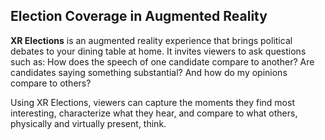 ## Election Coverage in Augmented Reality

**XR Elections** is an augmented reality experience that brings political debates to your dining table at home. It invites viewers to ask questions such as: How does the speech of one candidate compare to another? Are candidates saying something substantial? And how do my opinions compare to others? 

Using XR Elections, viewers can capture the moments they find most interesting, characterize what they hear, and compare to what others, physically and virtually present, think. 

